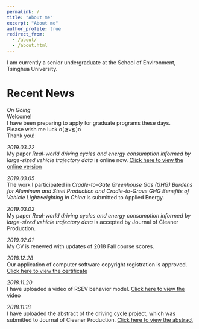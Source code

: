 ```yaml
---
permalink: /
title: "About me"
excerpt: "About me"
author_profile: true
redirect_from: 
  - /about/
  - /about.html
---
```


I am currently a senior undergraduate at the School of Environment, Tsinghua University.

Recent News
======
*On Going*   
Welcome!  
I have been preparing to apply for graduate programs these days.    
Please wish me luck o(≧v≦)o  
Thank you!

*2019.03.22*   
My paper *Real-world driving cycles and energy consumption informed by large-sized vehicle trajectory data* is online now. [Click here to view the online version](https://www.sciencedirect.com/science/article/pii/S0959652619306857?dgcid=coauthor)    


*2019.03.05*  
The work I participated in *Cradle-to-Gate Greenhouse Gas (GHG) Burdens for Aluminum and Steel Production and Cradle-to-Grave GHG Benefits of Vehicle Lightweighting in China* is submitted to Applied Energy.


*2019.03.02*  
My paper *Real-world driving cycles and energy consumption informed by large-sized vehicle trajectory data* is accepted by Journal of Cleaner Production.


*2019.02.01*  
My CV is renewed with updates of 2018 Fall course scores.


*2018.12.28*  
Our application of computer software copyright registration is approved. [Click here to view the certificate](../files/SoftwareCopyright.pdf)


*2018.11.20*   
I have uploaded a video of RSEV behavior model. [Click here to view the video](https://youtu.be/sCzTQcV4E80)


*2018.11.18*   
I have uploaded the abstract of the driving cycle project, which was submitted to Journal of Cleaner Production. [Click here to view the abstract](../files/paperAbstract4.0.pdf)
